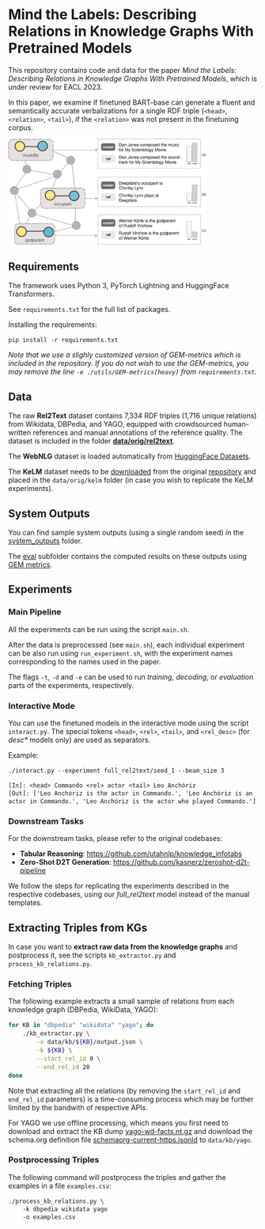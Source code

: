 # Mind the Labels: Describing Relations in Knowledge Graphs With Pretrained Models

This repository contains code and data for the paper *Mind the Labels: Describing Relations in Knowledge Graphs With Pretrained Models*, which is under review for EACL 2023.

In this paper, we examine if finetuned BART-base can generate a fluent and semantically accurate verbalizations for a single RDF triple (`<head>`, `<relation>`, `<tail>`), if the `<relation>` was not present in the finetuning corpus.

<p align="left">
  <img src="img/intro.png" width=400px />
</p>


## Requirements
The framework uses Python 3, PyTorch Lightning and HuggingFace Transformers. 

See `requirements.txt` for the full list of packages.

Installing the requirements:
```
pip install -r requirements.txt
```

*Note that we use a slighly customized version of GEM-metrics which is included in the repository. If you do not wish to use the GEM-metrics, you may remove the line `-e ./utils/GEM-metrics[heavy]` from `requirements.txt`.*


## Data
The raw **Rel2Text** dataset contains 7,334 RDF triples
(1,716 unique relations) from Wikidata, DBPedia, and YAGO, equipped with crowdsourced human-written references and manual annotations of the reference quality. The dataset is included in the folder **[data/orig/rel2text](data/orig/rel2text)**. 


The **WebNLG** dataset is loaded automatically from [HuggingFace Datasets](https://huggingface.co/datasets/web_nlg).

The **KeLM** dataset needs to be [downloaded](https://storage.googleapis.com/gresearch/kelm-corpus/updated-2021/kelm_generated_corpus.jsonl) from the original [repository](https://github.com/google-research-datasets/KELM-corpus) and placed in the `data/orig/kelm` folder (in case you wish to replicate the KeLM experiments).

## System Outputs
You can find sample system outputs (using a single random seed) in the [system_outputs](system_outputs) folder.


The [eval](system_outputs/eval) subfolder contains the computed results on these outputs using [GEM metrics](https://github.com/GEM-benchmark/GEM-metrics). 


## Experiments
### Main Pipeline
All the experiments can be run using the script `main.sh`.

After the data is preprocessed (see `main.sh`), each individual experiment can be also run using `run_experiment.sh`, with the experiment names corresponding to the names used in the paper. 

The flags `-t`, `-d` and `-e` can be used to run *training*, *decoding*, or *evaluation* parts of the experiments, respectively.


### Interactive Mode
You can use the finetuned models in the interactive mode using the script `interact.py`. The special tokens `<head>`, `<rel>`, `<tail>`, and `<rel_desc>` (for *desc\** models only) are used as separators. 

Example:
```
./interact.py --experiment full_rel2text/seed_1 --beam_size 3
```

```
[In]: <head> Commando <rel> actor <tail> Leo Anchóriz
[Out]: ['Leo Anchóriz is the actor in Commando.', 'Leo Anchóriz is an actor in Commando.', 'Leo Anchóriz is the actor who played Commando.']
```

### Downstream Tasks
For the downstream tasks, please refer to the original codebases:
- **Tabular Reasoning**: https://github.com/utahnlp/knowledge_infotabs
- **Zero-Shot D2T Generation**: https://github.com/kasnerz/zeroshot-d2t-pipeline

We follow the steps for replicating the experiments described in the respective codebases, using our *full_rel2text* model instead of the manual templates.

## Extracting Triples from KGs

In case you want to **extract raw data from the knowledge graphs** and postprocess it, see the scripts `kb_extractor.py` and `process_kb_relations.py`.

### Fetching Triples
The following example extracts a small sample of relations from each knowledge graph (DBPedia, WikiData, YAGO):
```bash
for KB in "dbpedia" "wikidata" "yago"; do
    ./kb_extractor.py \
        -o data/kb/${KB}/output.json \
        -k ${KB} \
        --start_rel_id 0 \
        --end_rel_id 20
done
```
Note that extracting all the relations (by removing the `start_rel_id` and `end_rel_id` parameters) is a time-consuming process which may be further limited by the bandwith of respective APIs.

For YAGO we use offline processing, which means you first need to download and extract the KB dump [yago-wd-facts.nt.gz](https://yago-knowledge.org/data/yago4/en/2020-02-24/yago-wd-facts.nt.gz) and download the schema.org definition file [schemaorg-current-https.jsonld](https://schema.org/version/latest/schemaorg-current-https.jsonld) to `data/kb/yago`.


### Postprocessing Triples
The following command will postprocess the triples and gather the examples in a file `examples.csv`:
```
./process_kb_relations.py \
    -k dbpedia wikidata yago 
    -o examples.csv
```
